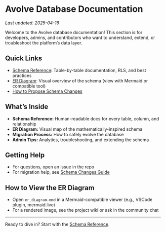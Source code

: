 # Avolve Database Documentation

_Last updated: 2025-04-16_

Welcome to the Avolve database documentation! This section is for developers, admins, and contributors who want to understand, extend, or troubleshoot the platform’s data layer.

## Quick Links
- [Schema Reference](./schema.md): Table-by-table documentation, RLS, and best practices
- [ER Diagram](./er_diagram.mmd): Visual overview of the schema (view with Mermaid or compatible tool)
- [How to Propose Schema Changes](../dao/schema-changes.md)

## What’s Inside
- **Schema Reference:** Human-readable docs for every table, column, and relationship
- **ER Diagram:** Visual map of the mathematically-inspired schema
- **Migration Process:** How to safely evolve the database
- **Admin Tips:** Analytics, troubleshooting, and extending the schema

## Getting Help
- For questions, open an issue in the repo
- For migration help, see [Schema Changes Guide](../dao/schema-changes.md)

## How to View the ER Diagram
- Open `er_diagram.mmd` in a Mermaid-compatible viewer (e.g., VSCode plugin, mermaid.live)
- For a rendered image, see the project wiki or ask in the community chat

---

Ready to dive in? Start with the [Schema Reference](./schema.md).
